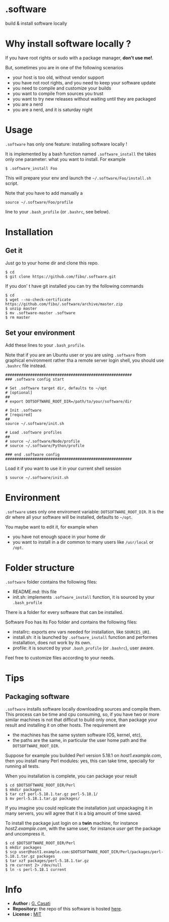 .software
=========

build & install software locally

# Why install software locally ?

If you have root rights or sudo with a package manager, __don't use me!__.

But, sometimes you are in one of the following scenarios

* your host is too old, without vendor support
* you have not root rights, and you need to keep your software update
* you need to compile and customize your builds
* you want to compile from sources you trust
* you want to try new releases without waiting until they are packaged
* you are a nerd
* you are a nerd, and it is saturday night

# Usage

`.software` has only one feature: installing software locally !

It is implemented by a bash function named `.software_install` the takes only
one parameter: what you want to install. For example

    $ .software_install Foo

This will prepare your env and launch the `~/.software/Foo/install.sh` script.

Note that you have to add manually a

    source ~/.software/Foo/profile

line to your `.bash_profile` (or `.bashrc`, see below).

# Installation

## Get it

Just go to your home dir and clone this repo.

    $ cd
    $ git clone https://github.com/fibo/.software.git

If you don' t have git installed you can try the following commands

    $ cd
    $ wget --no-check-certificate https://github.com/fibo/.software/archive/master.zip
    $ unzip master
    $ mv .software-master .software
    $ rm master

## Set your environment

Add these lines to your `.bash_profile`.

Note that if you are an Ubuntu user or you are using `.software` from  graphical
environment rather tha a remote server login shell, you should use `.bashrc` file instead.

    ########################################################
    ### .software config start

    # Set .software target dir, defaults to ~/opt
    # [optional]
    ##
    # export DOTSOFTWARE_ROOT_DIR=/path/to/your/software/dir

    # Init .software
    # [required]
    ##
    source ~/.software/init.sh

    # Load .software profiles
    ##
    # source ~/.software/Node/profile
    # source ~/.software/Python/profile

    ### end .software config
    ########################################################

Load it if you want to use it in your current shell session

    $ source ~/.software/init.sh

# Environment

`.software` uses only one enviroment variable: `DOTSOFTWARE_ROOT_DIR`. It is the
dir where all your software will be installed, defaults to `~/opt`.

You maybe want to edit it, for example when

* you have not enough space in your home dir
* you want to install in a dir common to many users like `/usr/local` or `/opt`.


# Folder structure

`.software` folder contains the following files:

* README.md: this file
* init.sh: implements `.software_install` function, it is sourced by your `.bash_profile`

There is a folder for every software that can be installed.

Software Foo has its Foo folder and contains the following files:

* installrc: exports env vars needed for installation, like `SOURCES_URI`.
* install.sh: it is launched by `.software_install` function and performes
               installation, does not work by its own.
* profile: it is sourced by your `.bash_profile` (or `.bashrc`), user aware.

Feel free to customize files according to your needs.

# Tips

## Packaging software

`.software` installs software locally downloading sources and compile them.
This process can be time and cpu consuming, so, if you have two or more similar
machines is not that difficut to build only once, than package your result and
installing it on other hosts. The requirement are

* the machines has the same system software (OS, kernel, etc),
* the paths are the same, in particular the user home path and the `DOTSOFTWARE_ROOT_DIR`.

Suppose for example you builded Perl version 5.18.1 on _host1.example.com_, then
you install many Perl modules: yes, this can take time, specially for running all tests.

When you installation is complete, you can package your result

    $ cd $DOTSOFTWARE_ROOT_DIR/Perl
    $ mkdir packages
    $ tar czf perl-5.18.1.tar.gz perl-5.18.1/
    $ mv perl-5.18.1.tar.gz packages/

If you imagine you could replicate the installation just unpackaging it in many
servers, you will agree that it is a big amount of time saved.

To install the package just login on a __twin__ machine,
for instance _host2.example.com_, with the same user, for instance _user_
get the package and uncompress it.

    $ cd $DOTSOFTWARE_ROOT_DIR/Perl
    $ mkdir packages
    $ scp user@host1.example.com:$DOTSOFTWARE_ROOT_DIR/Perl/packages/perl-5.18.1.tar.gz packages
    $ tar xzf packages/perl-5.18.1.tar.gz
    $ rm current 2> /dev/null
    $ ln -s perl-5.18.1 current

# Info

* __Author    :__ [G. Casati](https://github.com/fibo)
* __Repository:__ the repo of this software is hosted [here](https://github.com/fibo/.software).
* __License   :__ [MIT](http://fibo.mit-license.org/)

